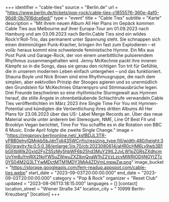 +++
identifier = "cable-ties"
source = "Berlin.de"
url = "https://www.berlin.de/tickets/pop-rock/cable-ties-c1855576-360e-4af0-96d8-0b7916dce6ed/"
type = "event"
title = "Cable Ties"
subtitle = "Karte"
description = "Mit ihrem neuen Album All Her Plans im Gepäck kommen Cable Ties aus Melbourne auf ihrer Europa-Tour am 01.09.2023 nach Hamburg und am 03.09.2023 nach Berlin.Cable Ties sind ein wildes Rock’n’Roll-Trio, das permanent unter Spannung steht. Sie schnappen sich einen dreiminütigen Punk-Kracher, bringen ihn fast zum Explodieren – et voilà: heraus kommt eine schwelende feministische Hymne. Ein Mix aus Post Punk und Garage-Rock, der von einem unerbittliche pulsierendem Rhythmus zusammengehalten wird. Jenny McKechnie packt ihre inneren Kämpfe so in die Songs, dass sie genau den richtigen Ton trit für Gefühle, die in unserem modernen Leben einfach untergehen – und das funktioniert. Shauna Boyle und Nick Brown sind eine Rhythmusgruppe, die nach dem simplen, aber eektvollen Prinzip der Stooges agieren und so unermüdlich den Grundstein für McKechnies Gitarrenpyro und Stimmausbrüche legen. Drei Freunde beschwören so eine rhythmische Sturmgewalt aus Hymnen herauf, die stille Ängste in ohrenbetäubende Schlachtrufe verwandeln.Cable Ties veröffentlichten im März 2023 ihre Single Time For You mit Hymnen-Potential und kündigten die Veröentlichung ihres dritten Albums All Her Plans für 23.06.2023 über das US- Label Merge Records an. Über das neue Material wurde unter anderem bei Stereogum, NME, Line Of Best Fit und Brooklyn Vegan berichtet, Time For You schaffte es in die Rotation von BBC 6 Music. Ende April folgte die zweite Single Change."
image = "https://imgproxy.berlinonline.net/_ksfBDJL3TR-yPBB0ehyIQMnkb5bJdnTidj435WCnYo/resizing_type:fill/width:480/height:360/gravity:fp:0.5:0.38/enlarge:1/q:70/cb:2023080614/aHR0cHM6Ly9wb3B1bGEtbWlkZGxld2FyZS5zMy5hbWF6b25hd3MuY29tL2JvLW1pZGRsZXdhcmUvYm8uYmRlX2NoYW5uZWwuZXZlbnQvaW1hZ2VzLzcvMWRiODljNGYtZTc0YS04M2Q3LTYwMDctMTM1MDY3MjA4ZDVmLmpwZw.png"
image_bucket = "https://storage.googleapis.com/fem-readup.appspot.com/cable-ties.webp"
start_date = "2023-09-03T20:00:00.000"
end_date = "2023-09-03T20:00:00.000"
category = "Pop & Rock"
organizer = "Reset Club"
updated = "2023-08-06T13:18:15.000"
languages = []
[contact]
location_street = "Wiener Straße 34"
location_city = " 10999 Berlin-Kreuzberg"
[location]
+++